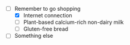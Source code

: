 * [ ] Remember to go shopping
    * [X] Internet connection
    * [ ] Plant-based calcium-rich non-dairy milk
    * [ ] Gluten-free bread
* [ ] Something else